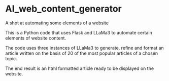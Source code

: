 # AI_web_content_generator
A shot at automating some elements of a website

This is a Python code that uses Flask and LLaMa3 to automate certain elements of website content.

The code uses three instances of LLaMa3 to generate, refine and format an article written on the basis of 20 of the most popular articles of a chosen topic.

The end result is an html formatted article ready to be displayed on the website.

